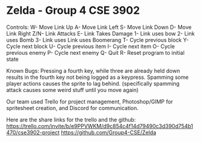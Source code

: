 # Zelda - Group 4 CSE 3902

Controls:
W- Move Link Up
A- Move Link Left
S- Move Link Down
D- Move Link Right
Z/N- Link Attacks
E- Link Takes Damage
1- Link uses bow
2- Link uses Bomb
3- Link uses Link uses Boomerang
T- Cycle previous block
Y- Cycle next block
U- Cycle previous item
I- Cycle next item
O- Cycle previous enemy
P- Cycle next enemy
Q- Quit
R- Reset program to initial state

Known Bugs: Pressing a fourth key, while three are already held down results in the fourth key not being logged as a keypress.
Spamming some player actions causes the sprite to lag behind. (specifically spamming attack causes some weird stuff until you move again)

Our team used Trello for project management, Photoshop/GIMP for spritesheet creation, and Discord for communication.

Here are the share links for the trello and the github:
https://trello.com/invite/b/e9PPVWKM/d9c854c4f14d79490c3d390d754b1470/cse3902-project
https://github.com/Group4-CSE/Zelda
